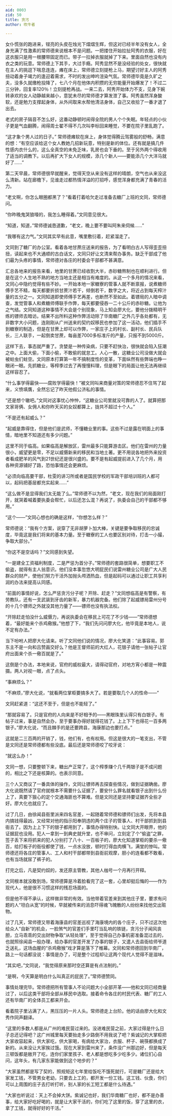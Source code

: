 ```yaml
---
aid: 0003
zid: 50
title: 贪污
author: 吹牛者

---
```




  女仆慌张的跑进来，锃亮的头皮在烛光下熠熠生辉，但这对已经半年没有女人，全身充满了性激素的常师德来说根本不是问题。一把搂住开始拉扯阿秀的衣服，好在这衣服只是用一根腰带固定而已。带子一拉掉衣服就掉了下来。里面自然也没有内衣之类的玩意。常师德上下其手，大过手瘾。阿秀显然不是没经验的处女，很快就在主人的挑逗下喘息连连，瘫在床上，常师德立刻提枪上马，期望讨好主人的阿秀扭动着身子竭力的逢迎着需求，不时的发出呻吟渲染气氛。常师德毕竟是久旷之夫，没多久就缴枪投降了，七八个月在他体内积攒的无穷能量开始爆发了！不过二三分钟，回复率120％！立刻提枪再战。一来二去，阿秀开始体力不支，见身下婉转承欢的女人动静越来越小，意犹未尽的常师德才算发泄了事。阿秀虽然浑身酸软，还是勉力支撑起身体，从外间取来水帮他清洁身体，自己又收拾了一番才退了出去。

  老式的房子隔音不怎么好，这番动静顿时闹得全院的男人个个失眠。年轻点的小伙子更是气血翻腾，闹得周士翟不得不几次叫李标回来睡觉，不要在院子里乱跑了。

  “这才象个男人过的日子。” 常师德瘫软在床上，身体觉得腾云驾雾般的舒畅，满意的想：“有空应该给这个女人教她几招新玩意，特别是新的体位。还有就是搞几件性感内衣什么的，这么全真空的未免乏味，乳房也会下垂的。至于另外两个得收用了适当的调教下。以后再扩大下女人的规模，添几个新人——要能添几个大洋马就好了……”

  第二天早晨，常师德很早就醒来，觉得天空从来没有这样的晴朗，空气也从来没这么清新。站在廊檐下，见谁走过都热情洋溢的打招呼，感觉浑身都充满了青春的活力。

  “老文啊，你怎么眼圈都黑了？”看着打着哈欠走过准备去糖厂上班的文同，常师德问。

  “你昨晚鬼哭狼嚎的，我怎么睡得着。”文同意见很大。

  “知道，知道，”常师德诚恳道歉，“老文，晚上要不要叫阿朱来伺候……”

  “我哪有这力气。”文同其实早有此意，嘴里敷衍着，赶紧溜走了。

  文同到了糖厂的办公室。看着各地甘蔗庄送来的报告，为了看明白古人写得歪歪扭扭，读起来也不大通顺的古白话文，文同只好让文清来帮办事务。缺乏干部成了他们最为头疼的事情，常师德对各庄的村委会干部都不甚满意。

  汇总各地来的报告来看，地里的甘蔗已经收割大半，赤砂糖熬制也在顺利进行。但是在这个人生地不熟的地方当地主还是相当有难度的。从这一个多月的情况来看，文同心中隐约觉得有些不妙。一开始本地一家糖寮的管事人就不断禀报，说煮糖师傅手艺不精，每天都要折损甘蔗汁若干，倾倒若干，数字之大，将近占到每天榨汁量的五分之一。文同知道即使师傅手艺再差，也断然不至如此。着镖局的人暗中调查，发觉管事人和煮糖师傅联手作弊，每天都要侵吞一二十公斤的赤砂糖。让他为之气结。文同知道这种事情不大会是个别现象，马上知会廖大化，要他分拨精明干练的镖师去暗访。结果不出所料这种作弊活动除了华南糖厂之外几乎各处都有，无非数字大小问题，连刚刚从广州送来的契约奴移民也参加了这一活动，他们插手不到糖寮的制造，但是在甘蔗上却可以作弊，一家庄子上的村长、副村长、民兵队长，三人联手，一起倒卖甘蔗，每亩差7000多标准斤的产量，只报不到5000斤。

  这样下去，事态就严重了。贪婪是一种传染病，只要不赶快治，很快就会陷入狂潮之中。上面大偷，下面小偷，不敢偷的就怠工。人心一散，这糖业公司没做大就会被蛀虫们蛀空。文同原本打算第一年不搞制度性的变革，下面纵然有些弊端也睁一眼闭一眼。先抓糖业，等榨季过去了再慢慢料理，但是眼下的局面让他无法再继续这样容忍了。

  “什么事学得最快——腐败学得最快！”被文同叫来商量对策的常师德忍不住骂了起来，义愤填膺，全然忘记了昨天他假公济私的事情。

  “还是想个辙吧。”文同对这事忧心忡忡，“这糖业公司里就没可靠的人了。就算把那文家哥俩、女佣人和你昨天买的女奴都算上，拢共不超过十个人。”

  “不是还有起威么？”

  “起威是靠得住，但是他们是武师，不懂糖业里的事。这些不过是露在明面上的事情，暗地里不知道还有多少问题。”

  这里不同于临高。如果临高是解放区，雷州最多只能算游击区。他们在雷州的力量很小，威望更是零，不足以威慑新来的移民和当地土著。更不用说各地把外来投资者看成肥羊的风气到21世纪还是很兴盛的。要不是有起威提前进入了几个月，用各种资源铺好了路，恐怕事情还会更麻烦。

  “必须向临高要干部，杜雯的讲习所或者是国民学校的军政干部培训班的人都可以，起码把基层都充实起来……”

  “这么做不是显得我们太无能了么。”常师德不以为然，“老文，现在我们的局面刚打开，就哭着喊着要执委会帮忙，以后还怎么混？再说了，执委会自己的干部都不够用。”

  “这个——”文同心想也的确是这样，“你想怎么样？”

  常师德说：“我有个方案，说穿了无非胡萝卜加大棒，关键是要争取移民的忠诚度，毕竟这是我们将来的基本力量。至于糖寮的工人也要区别对待，打击一小撮，争取大部分。”

  “你这不是空话吗？”文同感到失望。

  “一是建全工资福利制度，二是严惩为首分子。”常师德的套路很简单，想要职工不偷盗，就得有主人翁意识。他们没本事忽悠大明屁民们说雷州糖业公司是广大人民群众的财产，使他们努力干活外加抛头颅洒热血，但是起码可以通过让职工共享利润的办法来提高认同感。

  “前面的事情好说，怎么严惩贪污分子呢？开除、赶走？”文同想临高是有警察，有劳教队，还有一支武装到牙齿的新军，暴力机器完备。他们除了起威镖局雷州分号的十几个镖师之外就没其他力量了——镖师也没有执法权。

  “开除赶走怕没什么威慑力，再说执委会在移民上可花了不少钱——”常师德想着，“最好能来个杀鸡儆猴。”他想了下，“我们先问问廖大化，他毕竟是本地人，说不定有办法。”

  当下吩咐人把廖大化请来。听了文同他们说的情况，廖大化笑道：“此事容易。郭东主不是一向和吕赞画交好么？他是王督师前的大红人，花银子请他一张帖子让官府出面来个杀一儆百就是了。”

  这倒是个办法，本地来说，官府的威权最大，请得动官府，对地方宵小都是一种震摄。两人对视一眼，点了点头。

  “事麻烦么？”

  “不麻烦，”廖大化说，“就看两位掌柜要搞多大了。若是要取几个人的性命——”

  文同赶紧道：“这还不至于，但是也不能轻了。”

  “那就容易了。只是官府的人向来是不好相予的——黑眼珠里认得只有白银子。有帖子过来，事是自然会办，至于要事办得好就得花钱了。上上下下也得花一百多两银子。”廖大化说，“而且棘手的是还要跨县，海康那边也要打点。”

  这就是二三百两的开销了，钱，他们有，也有权用。但这是很大的一笔支出，不管是文同还是常师德都有些没底。最后还是常师德咬了咬牙说：

  “就这么办！”

  文同一想，只要整顿下来，糖出产正常了，这个榨季赚个几千两银子是不成问题的，相比之下还是核算的。也表示同意。

  三个人又商议了一番具体的操作，文同让镖师再去探查些情况，做到证据确凿。廖大化说既然请了官府就根本不需要什么证据了，要安什么罪名就看银子出到什么份上了，真要下狠心的定个交通海匪也不算难。但是文同还是坚持要证据齐全些才好。廖大化也就应了。

  过了几日，由徐闻县衙里派来四名官差，一起随着常师德和镖师们出发，先将本县内搞钱得最凶，又经常对他的指示阳奉阴违的两个庄子的管事人、村干部抓到到县衙去了。因为上上下下的银子都用到了，事情办得特别快。让文同大开眼界，他的证据屁也没用。犯人一拿到一到典史就升堂，也不审问，立刻定了个“偷盗”之罪，签子丢下来将抓来的犯人分别打了八十、一百板子的，廖大化知道掌柜的要杀一儆百，给打板子的衙役都使了钱，一点水没放，顿时打得血肉横飞，满堂的惨叫。常师德还将各庄的管事人、工人和村干部都带到县衙前观摩，胆小的连看都不敢看，也有当场就尿了裤子的。

  打完之后，凡是契约奴的，发还原主管教，其他人枷号一个月再行开释。

  文同根本就没敢到场，常师德算是冷着脸看完了这一套，心里却挺后悔的——作为现代人，他是很不习惯这样的残忍场面的。

  但是他不得不承认，这样做非常的有效。当他带着官差来到其他庄子里，要求有问题的人“坦白从宽”的时候，早就被传来的消息吓得魂飞魄散的人纷纷来找他交出赃物。

  过了几天，常师德又带着海康县的官差巡视了海康境内的各个庄子，只不过这次他给众人“自新”的机会，一脸煞气的官差们手里叮当乱响的铁链，贪污分子闻风丧胆，立马乖乖的交出财物争取“从轻处理”，至于觉得自己办事机密准备混过去的，也就照徐闻县一般办理，给办事的官差开发了办事的银子，又遣人去县衙给师爷道乏送礼，这场血腥的“杀鸡儆猴”戏才算是落下了帷幕。文同和常师德回到华南厂，路上一句话都没说：事情是办了，可是整个过程却让这两个现代人觉得不是滋味。

  “其实吧，”文同说，“我觉得原来那时空还算是有点法制的。”

  “是啊，今天算是明白什么叫真正的屁民了。”常师德赞同。

  事情处理完毕。常师德把所有管事人不论问题大小全部开革——他和文同已经商量过了，以后这类干部将全部从移民中选取。接着命令各庄的村民代表、糖厂的工人还有华南厂的全体员工都来开会。

  看着院子里沾满了人，黑压压的一片人头。常师德走上台阶。他的话由廖大化和文秀作同声翻译。

  “这里的多数人都是从广州的难民营过来的。没进难民营之前，大家过得是什么日子总还记得吧？这广州城里每天要抬走多少路倒不用我说了吧？紫诚记的大掌柜把大家收容起来，供大家吃，供大家喝，有病给大家治，衣服、杯子、碗筷都换成了新的。从来没让大家挨过饿。现在大家到雷州来了，条件没广州那边好，但是每天三顿饭都是敞开了吃，连你们家里孩子、老人都是想吃多少吃多少。诸位扪心自问，这年头，有几家东家能做到这个地步的？”

  “大家虽然都是写了契的，照规矩这七年里给饭吃不饿死就行，可是糖厂还是给大家发工钱，不管男女老幼，只要去上工的，都开发一份工钱。这工钱、伙食，你们可以上周围的庄子去打听打听，别人家的长工短工都是什么待遇。”

  “大家也听说过：天上不会掉大饼。紫诚记也好，我们华南糖厂也好，都不是办善事，给大家好吃好喝的，就是让大家干活的，你们吃了这里的饭，穿了这里的衣，拿了工钱，就得好好的干活。”



